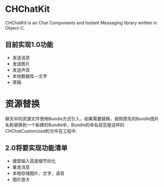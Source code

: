 # CHChatKit
CHChatKit is an Chat Components and Instant Messaging library written in Object-C.

## 目前实现1.0功能
* 发送消息
* 发送图片
* 发送声音
* 本地数据库－文字
* 草稿

# 资源替换
聊天中的资源文件使用Bundle方式引入，如果需要替换，按照原先的Bundle图片名称替换到一个新建的Bundle中，Bundle的命名规范是这样的CHChatCustomized的文件在工程中.

## 2.0将要实现功能清单
* 键盘输入高度细节优化
* 重发消息
* 本地存储图片，文字，语音
* 图片放大

